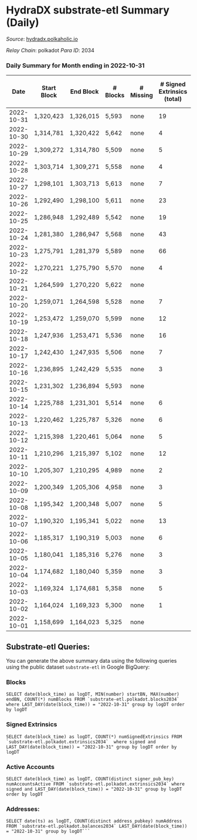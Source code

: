 # HydraDX substrate-etl Summary (Daily)

_Source_: [hydradx.polkaholic.io](https://hydradx.polkaholic.io)

*Relay Chain*: polkadot
*Para ID*: 2034



### Daily Summary for Month ending in 2022-10-31


| Date | Start Block | End Block | # Blocks | # Missing | # Signed Extrinsics (total) | # Active Accounts | # Addresses with Balances | # Events | # Transfers | # XCM Transfers In | # XCM Transfers Out |
| ---- | ----------- | --------- | -------- | --------- | --------------------------- | ----------------- | ------------------------- | -------- | ----------- | ------------------ | ------------------- |
| 2022-10-31 | 1,320,423 | 1,326,015 | 5,593 | none  | 19 | 19 | 21,155 | 17,138 |   |   |   |
| 2022-10-30 | 1,314,781 | 1,320,422 | 5,642 | none  | 4 | 3 | 21,155 | 17,245 |   |   |   |
| 2022-10-29 | 1,309,272 | 1,314,780 | 5,509 | none  | 5 | 3 |  | 16,789 |   |   |   |
| 2022-10-28 | 1,303,714 | 1,309,271 | 5,558 | none  | 4 | 3 |  | 16,993 |   |   |   |
| 2022-10-27 | 1,298,101 | 1,303,713 | 5,613 | none  | 7 | 6 | 21,154 | 17,174 |   |   |   |
| 2022-10-26 | 1,292,490 | 1,298,100 | 5,611 | none  | 23 | 18 | 21,153 | 17,139 |   |   |   |
| 2022-10-25 | 1,286,948 | 1,292,489 | 5,542 | none  | 19 | 16 |  | 16,989 |   |   |   |
| 2022-10-24 | 1,281,380 | 1,286,947 | 5,568 | none  | 43 | 33 | 21,150 | 17,140 |   |   |   |
| 2022-10-23 | 1,275,791 | 1,281,379 | 5,589 | none  | 66 | 47 | 21,150 | 17,188 |   |   |   |
| 2022-10-22 | 1,270,221 | 1,275,790 | 5,570 | none  | 4 | 3 | 21,150 | 17,036 | 3  |   |   |
| 2022-10-21 | 1,264,599 | 1,270,220 | 5,622 | none  |  |  | 21,150 | 17,174 |   |   |   |
| 2022-10-20 | 1,259,071 | 1,264,598 | 5,528 | none  | 7 | 5 |  | 16,858 |   |   |   |
| 2022-10-19 | 1,253,472 | 1,259,070 | 5,599 | none  | 12 | 6 |  | 17,132 |   |   |   |
| 2022-10-18 | 1,247,936 | 1,253,471 | 5,536 | none  | 16 | 8 |  | 16,961 |   |   |   |
| 2022-10-17 | 1,242,430 | 1,247,935 | 5,506 | none  | 7 | 6 | 21,149 | 16,783 |   |   |   |
| 2022-10-16 | 1,236,895 | 1,242,429 | 5,535 | none  | 3 | 2 | 21,149 | 16,920 |   |   |   |
| 2022-10-15 | 1,231,302 | 1,236,894 | 5,593 | none  |  |  | 21,149 | 17,023 |   |   |   |
| 2022-10-14 | 1,225,788 | 1,231,301 | 5,514 | none  | 6 | 6 | 21,149 | 16,869 |   |   |   |
| 2022-10-13 | 1,220,462 | 1,225,787 | 5,326 | none  | 6 | 4 |  | 16,237 |   |   |   |
| 2022-10-12 | 1,215,398 | 1,220,461 | 5,064 | none  | 5 | 3 | 21,149 | 15,512 |   |   |   |
| 2022-10-11 | 1,210,296 | 1,215,397 | 5,102 | none  | 12 | 3 | 21,149 | 15,575 |   |   |   |
| 2022-10-10 | 1,205,307 | 1,210,295 | 4,989 | none  | 2 | 2 | 21,149 | 15,221 |   |   |   |
| 2022-10-09 | 1,200,349 | 1,205,306 | 4,958 | none  | 3 | 1 | 21,149 | 15,127 |   |   |   |
| 2022-10-08 | 1,195,342 | 1,200,348 | 5,007 | none  | 5 | 5 | 21,149 | 15,280 |   |   |   |
| 2022-10-07 | 1,190,320 | 1,195,341 | 5,022 | none  | 13 | 9 | 21,149 | 15,414 |   |   |   |
| 2022-10-06 | 1,185,317 | 1,190,319 | 5,003 | none  | 6 | 5 | 21,149 | 15,274 |   |   |   |
| 2022-10-05 | 1,180,041 | 1,185,316 | 5,276 | none  | 3 | 2 | 21,148 | 16,084 |   |   |   |
| 2022-10-04 | 1,174,682 | 1,180,040 | 5,359 | none  | 3 | 3 | 21,148 | 16,392 |   |   |   |
| 2022-10-03 | 1,169,324 | 1,174,681 | 5,358 | none  | 5 | 5 |  | 16,338 |   |   |   |
| 2022-10-02 | 1,164,024 | 1,169,323 | 5,300 | none  | 1 | 1 |  | 16,150 |   |   |   |
| 2022-10-01 | 1,158,699 | 1,164,023 | 5,325 | none  |  |  |  | 16,284 |   |   |   |

## Substrate-etl Queries:
You can generate the above summary data using the following queries using the public dataset `substrate-etl` in Google BigQuery:


### Blocks
```
SELECT date(block_time) as logDT, MIN(number) startBN, MAX(number) endBN, COUNT(*) numBlocks FROM `substrate-etl.polkadot.blocks2034`  where LAST_DAY(date(block_time)) = "2022-10-31" group by logDT order by logDT
```


### Signed Extrinsics
```
SELECT date(block_time) as logDT, COUNT(*) numSignedExtrinsics FROM `substrate-etl.polkadot.extrinsics2034`  where signed and LAST_DAY(date(block_time)) = "2022-10-31" group by logDT order by logDT
```


### Active Accounts
```
SELECT date(block_time) as logDT, COUNT(distinct signer_pub_key) numAccountsActive FROM `substrate-etl.polkadot.extrinsics2034` where signed and LAST_DAY(date(block_time)) = "2022-10-31" group by logDT order by logDT
```


### Addresses:
```
SELECT date(ts) as logDT, COUNT(distinct address_pubkey) numAddress FROM `substrate-etl.polkadot.balances2034` LAST_DAY(date(block_time)) = "2022-10-31" group by logDT```


